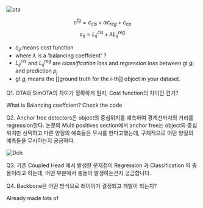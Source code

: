 ![ota](https://miro.medium.com/v2/resize:fit:990/format:webp/1*T040dIc7iJL7Uhq_UkvdPw.png)

$$c^{fg} = c_{cls} + \alpha c_{reg} + c_{cp}$$
$$c_{ij} = L^{cls}_{ij} + \lambda L^{reg}_{ij} $$
- $c_{ij}$ means cost function
- where $\lambda$ is a 'balancing coeffcient' ? 
- $L^{cls}_{ij}$ and $L^{reg}_{ij}$ are *classification loss* and *regression loss* between gt $g_i$ and prediction $p_j$
- gt $g_i$ means the [[ground truth for the i-th]] object in your dataset.

Q1. ⁠OTA와 SimOTA의 차이가 정확하게 뭔지, Cost function의 차이인 건가?

What is Balancing coeffcient? Check the code

Q2. Anchor free detectors은 object의 중심위치를 예측하여 경계선까지의 거리를 regression한다. 논문의 Multi positives section에서 anchor free는 object의 중심 위치만 선택하고 다른 양질의 예측들은 무시를 한다고했는데, 구체적으로 어떤 양질의 예측들을 무시하는지 궁금하다.

![Dch](https://production-media.paperswithcode.com/methods/Screen_Shot_2021-08-26_at_2.55.44_PM_JVfxCw7.png)

Q3. 기존 Coupled Head 에서 발생한 문제점이 Regression 과 Classification 의 충돌이라고 하는데, 어떤 부분에서 충돌이 발생하는건지 궁금합니다. 

Q4. Backbone은 어떤 방식으로 레이어가 결정되고 개발이 되는지?

Already made lots of 